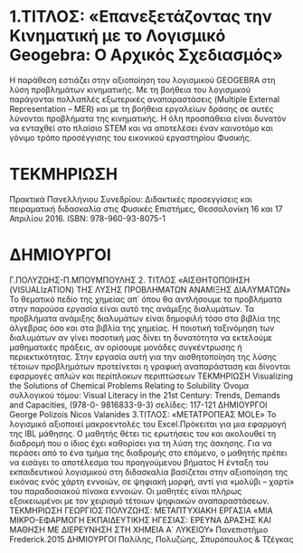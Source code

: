# 1.ΤΙΤΛΟΣ: «Επανεξετάζοντας την Κινηματική με το Λογισμικό Geogebra: Ο Αρχικός Σχεδιασμός»

Η παράθεση εστιάζει στην αξιοποίηση του λογισμικού GEOGEBRA
στη λύση προβλημάτων κινηματικής. Με τη βοήθεια του λογισμικού
παράγονται πολλαπλές εξωτερικές αναπαραστάσεις (Multiple
External Representation – MER) και με τη βοήθεια εργαλείων δράσης
σε αυτές λύνονται προβλήματα της κινηματικής. Η όλη προσπάθεια
είναι δυνατόν να ενταχθεί στο πλαίσιο STEM και να αποτελέσει έναν
καινοτόμο και γόνιμο τρόπο προσέγγισης του εικονικού εργαστηρίου
Φυσικής.
# ΤΕΚΜΗΡΙΩΣΗ

Πρακτικά Πανελλήνιου Συνεδρίου: Διδακτικές προσεγγίσεις και
πειραματική διδασκαλία στις Φυσικές Επιστήμες, Θεσσαλονίκη 16
και 17 Απριλίου 2016.
ISBN: 978-960-93-8075-1
# ΔΗΜΙΟΥΡΓΟΙ

Γ.ΠΟΛΥΖΩΗΣ-Π.ΜΠΟΥΜΠΟΥΛΗΣ
2.
ΤΙΤΛΟΣ «ΑΙΣΘΗΤΟΠΟΙΗΣΗ (VISUALIzATION) ΤΗΣ ΛΥΣΗΣ ΠΡΟΒΛΗΜΑΤΩΝ ΑΝΑΜΙΞΗΣ ΔΙΑΛΥΜΑΤΩΝ»
Το θεματικό πεδίο της χημείας απ΄ όπου θα αντλήσουμε τα προβλήματα στην παρούσα εργασία είναι αυτό της ανάμιξης διαλυμάτων. 
Τα προβλήματα ανάμιξης διαλυμάτων είναι δημοφιλή τόσο στα βιβλία της άλγεβρας όσο και στα βιβλία της χημείας.
Η ποιοτική ταξινόμηση των διαλυμάτων  αν γίνει ποσοτική μας δίνει τη δυνατότητα να εκτελούμε μαθηματικές πράξεις, 
αν ορίσουμε μονάδες συγκέντρωσης ή περιεκτικότητας. 
Στην εργασία αυτή για την αισθητοποίηση της λύσης τέτοιων προβλημάτων 
προτείνεται η γραφική αναπαράσταση και δίνονται εφαρμογές απλών και περίπλοκων περιπτώσεων
ΤΕΚΜΗΡΙΩΣΗ
Visualizing the Solutions of Chemical Problems Relating to Solubility
Όνομα συλλογικού τόμου:
Visual Literacy in the 21st Century: Trends, Demands and Capacities, (978-0-
9816833-9-3) σελίδες: 117-121
ΔΗΜΙΟΥΡΓΟΙ
George Polizois    Nicos Valanides
3.ΤΙΤΛΟΣ: «ΜΕΤΑΤΡΟΠΕΑΣ ΜΟLE»
Το λογισμικό αξιοποιεί μακροεντολές του Excel.Πρόκειται για μια εφαρμογή της IBL μάθησης. 
Ο μαθητής θέτει τις ερωτήσεις του και ακολουθεί τη διαδρομή που ο ίδιος έχει καθορίσει για τη λύση της άσκησης. 
Για να περάσει από το ένα τμήμα της διαδρομής στο επόμενο, ο μαθητής πρέπει να εισάγει το αποτέλεσμα του προηγούμενου βήματος 
Η ένταξη του εκπαιδευτικού λογισμικού στη διδασκαλία βασίζεται στην αξιοποίηση της εικόνας ενός χάρτη εννοιών, 
σε ψηφιακή μορφή, αντί για «μολύβι – χαρτί» του παραδοσιακού πίνακα εννοιών. 
Οι μαθητές είναι πλήρως εξοικειωμένοι με τον χειρισμό τέτοιων ψηφιακών αναπαραστάσεων.
ΤΕΚΜΗΡΙΩΣΗ
ΓΕΩΡΓΙΟΣ ΠΟΛΥΖΩΗΣ: ΜΕΤΑΠΤΥΧΙΑΚΗ ΕΡΓΑΣΙΑ «ΜΙΑ ΜΙΚΡΟ-ΕΦΑΡΜΟΓΗ ΕΚΠΑΙΔΕΥΤΙΚΗΣ ΗΓΕΣΙΑΣ:
ΕΡΕΥΝΑ ΔΡΑΣΗΣ ΚΑΙ ΜΑΘΗΣΗ ΜΕ ΔΙΕΡΕΥΝΗΣΗ ΣΤΗ XHMEIA A΄ ΛΥΚΕΙΟΥ»
Πανεπιστήμιο Frederick.2015
ΔΗΜΙΟΥΡΓΟΙ
Παλίλης, Πολυζώης, Σπυρόπουλος & Τζέγκας
